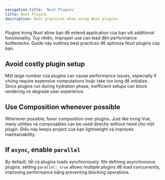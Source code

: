 ```yaml
---
navigation.title: 'Nuxt Plugins'
title: Nuxt Plugins
description: Best practices when using Nuxt plugins.
---
```


Plugins trong Nuxt allow bạn để extend application của bạn với additional functionality. Tuy nhiên, improper use can lead đến performance bottlenecks. Guide này outlines best practices để optimize Nuxt plugins của bạn.

## Avoid costly plugin setup

Một large number của plugins can cause performance issues, especially if chúng require expensive computations hoặc take too long để initialize. Since plugins run during hydration phase, inefficient setups can block rendering và degrade user experience.

## Use Composition whenever possible

Whenever possible, favor composition over plugins. Just like trong Vue, many utilities và composables can be used directly without need cho một plugin. Điều này keeps project của bạn lightweight và improves maintainability.

## If `async`, enable `parallel`

By default, tất cả plugins loads synchronously.
Khi defining asynchronous plugins, setting `parallel: true` allows multiple plugins để load concurrently, improving performance bằng preventing blocking operations.
